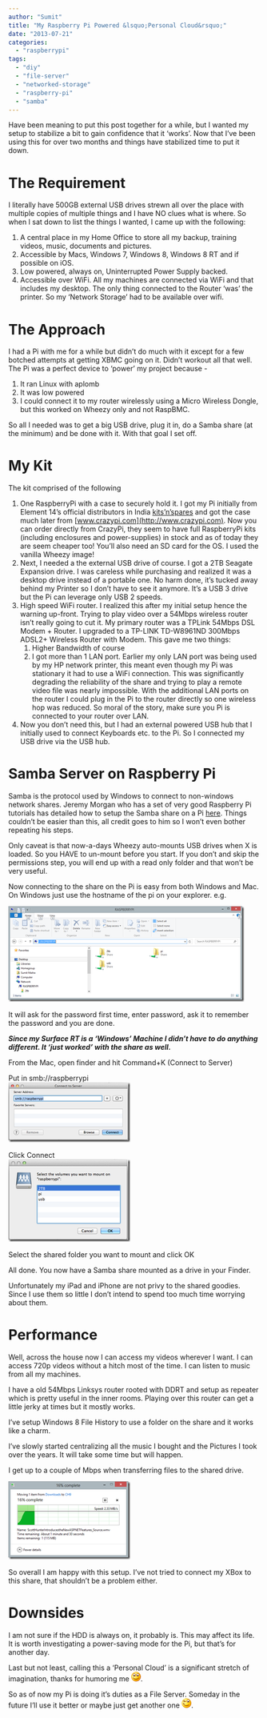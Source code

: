 ```yaml
---
author: "Sumit"
title: "My Raspberry Pi Powered &lsquo;Personal Cloud&rsquo;"
date: "2013-07-21"
categories: 
  - "raspberrypi"
tags: 
  - "diy"
  - "file-server"
  - "networked-storage"
  - "raspberry-pi"
  - "samba"
---
```


Have been meaning to put this post together for a while, but I wanted my setup to stabilize a bit to gain confidence that it ‘works’. Now that I’ve been using this for over two months and things have stabilized time to put it down.

# The Requirement

I literally have 500GB external USB drives strewn all over the place with multiple copies of multiple things and I have NO clues what is where. So when I sat down to list the things I wanted, I came up with the following:

1. A central place in my Home Office to store all my backup, training videos, music, documents and pictures.
2. Accessible by Macs, Windows 7, Windows 8, Windows 8 RT and if possible on iOS.
3. Low powered, always on, Uninterrupted Power Supply backed.
4. Accessible over WiFi. All my machines are connected via WiFi and that includes my desktop. The only thing connected to the Router ‘was’ the printer. So my ‘Network Storage’ had to be available over wifi.

# The Approach

I had a Pi with me for a while but didn’t do much with it except for a few botched attempts at getting XBMC going on it. Didn’t workout all that well. The Pi was a perfect device to ‘power’ my project because -

1. It ran Linux with aplomb
2. It was low powered
3. I could connect it to my router wirelessly using a Micro Wireless Dongle, but this worked on Wheezy only and not RaspBMC.

So all I needed was to get a big USB drive, plug it in, do a Samba share (at the minimum) and be done with it. With that goal I set off.

# My Kit

The kit comprised of the following

1. One RaspberryPi with a case to securely hold it. I got my Pi initially from Element 14’s official distributors in India [kits’n’spares](http://kitsnspares.com/user1/buyproduct.asp?id=79) and got the case much later from [www.crazypi.com](http://www.crazypi.com). Now you can order directly from CrazyPi, they seem to have full RaspberryPi kits (including enclosures and power-supplies) in stock and as of today they are seem cheaper too! You’ll also need an SD card for the OS. I used the vanilla Wheezy image!
2. Next, I needed a the external USB drive of course. I got a 2TB Seagate Expansion drive. I was careless while purchasing and realized it was a desktop drive instead of a portable one. No harm done, it’s tucked away behind my Printer so I don’t have to see it anymore. It’s a USB 3 drive but the Pi can leverage only USB 2 speeds.
3. High speed WiFi router. I realized this after my initial setup hence the warning up-front. Trying to play video over a 54Mbps wireless router isn’t really going to cut it. My primary router was a TPLink 54Mbps DSL Modem + Router. I upgraded to a TP-LINK TD-W8961ND 300Mbps ADSL2+ Wireless Router with Modem. This gave me two things:
    1. Higher Bandwidth of course
    2. I got more than 1 LAN port. Earlier my only LAN port was being used by my HP network printer, this meant even though my Pi was stationary it had to use a WiFi connection. This was significantly degrading the reliability of the share and trying to play a remote video file was nearly impossible. With the additional LAN ports on the router I could plug in the Pi to the router directly so one wireless hop was reduced. So moral of the story, make sure you Pi is connected to your router over LAN.
4. Now you don’t need this, but I had an external powered USB hub that I initially used to connect Keyboards etc. to the Pi. So I connected my USB drive via the USB hub.

# Samba Server on Raspberry Pi

Samba is the protocol used by Windows to connect to non-windows network shares. Jeremy Morgan who has a set of very good Raspberry Pi tutorials has detailed how to setup the Samba share on a Pi [here](http://www.jeremymorgan.com/tutorials/raspberry-pi/how-to-raspberry-pi-file-server/ "How to setup Raspberry Pi as a file server"). Things couldn’t be easier than this, all credit goes to him so I won’t even bother repeating his steps.

Only caveat is that now-a-days Wheezy auto-mounts USB drives when X is loaded. So you HAVE to un-mount before you start. If you don’t and skip the permissions step, you will end up with a read only folder and that won’t be very useful.

Now connecting to the share on the Pi is easy from both Windows and Mac. On Windows just use the hostname of the pi on your explorer. e.g.

[![image](images/image_thumb8.png "image")](/images/blog/2013/07/images/blog/image8.png)

It will ask for the password first time, enter password, ask it to remember the password and you are done.

**_Since my Surface RT is a ‘Windows’ Machine I didn’t have to do anything different. It ‘just worked’ with the share as well._**

From the Mac, open finder and hit Command+K (Connect to Server)

Put in smb://raspberrypi  
[![Screen Shot 2013-07-21 at 6.43.10 AM](images/screen-shot-2013-07-21-at-6-43-10-am_thumb.png "Screen Shot 2013-07-21 at 6.43.10 AM")](/images/blog/2013/07/screen-shot-2013-07-21-at-6-43-10-am.png)

Click Connect  
[![Screen Shot 2013-07-21 at 6.44.08 AM](images/screen-shot-2013-07-21-at-6-44-08-am_thumb.png "Screen Shot 2013-07-21 at 6.44.08 AM")](/images/blog/2013/07/screen-shot-2013-07-21-at-6-44-08-am.png)

Select the shared folder you want to mount and click OK

All done. You now have a Samba share mounted as a drive in your Finder.

Unfortunately my iPad and iPhone are not privy to the shared goodies. Since I use them so little I don’t intend to spend too much time worrying about them.

# Performance

Well, across the house now I can access my videos wherever I want. I can access 720p videos without a hitch most of the time. I can listen to music from all my machines.

I have a old 54Mbps Linksys router rooted with DDRT and setup as repeater which is pretty useful in the inner rooms. Playing over this router can get a little jerky at times but it mostly works.

I’ve setup Windows 8 File History to use a folder on the share and it works like a charm.

I’ve slowly started centralizing all the music I bought and the Pictures I took over the years. It will take some time but will happen.

I get up to a couple of Mbps when transferring files to the shared drive.

[![image](images/image_thumb9.png "image")](/images/blog/2013/07/images/blog/image9.png)

So overall I am happy with this setup. I’ve not tried to connect my XBox to this share, that shouldn’t be a problem either.

# Downsides

I am not sure if the HDD is always on, it probably is. This may affect its life. It is worth investigating a power-saving mode for the Pi, but that’s for another day.

Last but not least, calling this a ‘Personal Cloud’ is a significant stretch of imagination, thanks for humoring me ![Smile](images/wlemoticon-smile1.png).

So as of now my Pi is doing it’s duties as a File Server. Someday in the future I’ll use it better or maybe just get another one ![Winking smile](images/wlemoticon-winkingsmile2.png).
